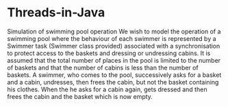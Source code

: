 # Threads-in-Java

Simulation of swimming pool operation  We wish to model the operation of a swimming pool where the behaviour of each swimmer is represented by a Swimmer task (Swimmer class provided) associated with a synchronisation to protect access to the baskets and dressing or undressing cabins. It is assumed that the total number of places in the pool is limited to the number of baskets and that the number of cabins is less than the number of baskets. A swimmer, who comes to the pool, successively asks for a basket and a cabin, undresses, then frees the cabin, but not the basket containing his clothes. When the he asks for a cabin again, gets dressed and then frees the cabin and the basket which is now empty.  

